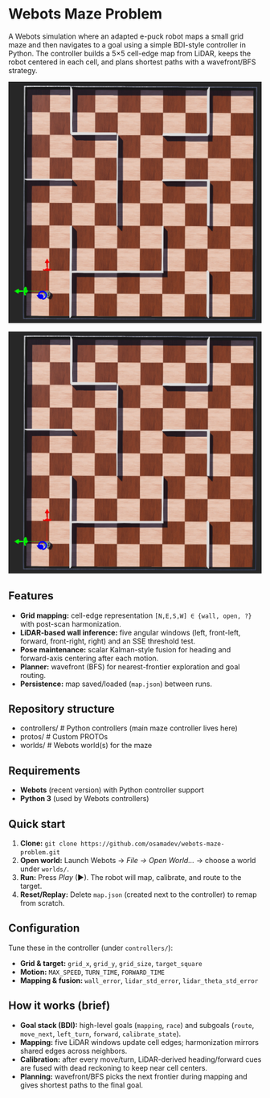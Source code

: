 # Webots Maze Problem

A Webots simulation where an adapted e-puck robot maps a small grid maze and then navigates to a goal using a simple BDI-style controller in Python. The controller builds a 5×5 cell-edge map from LiDAR, keeps the robot centered in each cell, and plans shortest paths with a wavefront/BFS strategy.

![Custom E-Puck in 5 x 5 Maze](maze_design_with_e-puck.png)

<img src="maze_design_with_e-puck.png" alt="Custom E-Puck in 5 x 5 Maze" width="600"/>

## Features
- **Grid mapping:** cell-edge representation `[N,E,S,W] ∈ {wall, open, ?}` with post-scan harmonization.  
- **LiDAR-based wall inference:** five angular windows (left, front-left, forward, front-right, right) and an SSE threshold test.  
- **Pose maintenance:** scalar Kalman-style fusion for heading and forward-axis centering after each motion.  
- **Planner:** wavefront (BFS) for nearest-frontier exploration and goal routing.  
- **Persistence:** map saved/loaded (`map.json`) between runs.

## Repository structure
- controllers/                 # Python controllers (main maze controller lives here)
- protos/                      # Custom PROTOs
- worlds/                      # Webots world(s) for the maze

## Requirements
- **Webots** (recent version) with Python controller support
- **Python 3** (used by Webots controllers)

## Quick start
1. **Clone:** `git clone https://github.com/osamadev/webots-maze-problem.git`
2. **Open world:** Launch Webots → *File → Open World…* → choose a world under `worlds/`.
3. **Run:** Press *Play* (▶). The robot will map, calibrate, and route to the target.
4. **Reset/Replay:** Delete `map.json` (created next to the controller) to remap from scratch.

## Configuration
Tune these in the controller (under `controllers/`):
- **Grid & target:** `grid_x`, `grid_y`, `grid_size`, `target_square`
- **Motion:** `MAX_SPEED`, `TURN_TIME`, `FORWARD_TIME`
- **Mapping & fusion:** `wall_error`, `lidar_std_error`, `lidar_theta_std_error`

## How it works (brief)
- **Goal stack (BDI):** high-level goals (`mapping`, `race`) and subgoals (`route`, `move_next`, `left_turn`, `forward`, `calibrate_state`).
- **Mapping:** five LiDAR windows update cell edges; harmonization mirrors shared edges across neighbors.
- **Calibration:** after every move/turn, LiDAR-derived heading/forward cues are fused with dead reckoning to keep near cell centers.
- **Planning:** wavefront/BFS picks the next frontier during mapping and gives shortest paths to the final goal.
